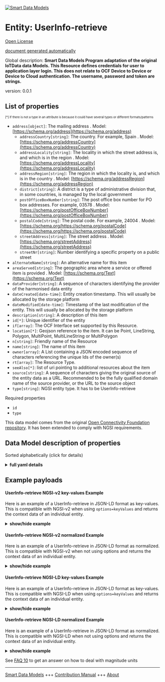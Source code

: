 <!-- 10-Header -->    
[![Smart Data Models](https://smartdatamodels.org/wp-content/uploads/2022/01/SmartDataModels_logo.png "Logo")](https://smartdatamodels.org)    
Entity: UserInfo-retrieve    
=========================<!-- /10-Header -->    
<!-- 15-License -->    
[Open License](https://github.com/smart-data-models//dataModel.OCF/blob/master/UserInfo-retrieve/LICENSE.md)    
[document generated automatically](https://docs.google.com/presentation/d/e/2PACX-1vTs-Ng5dIAwkg91oTTUdt8ua7woBXhPnwavZ0FxgR8BsAI_Ek3C5q97Nd94HS8KhP-r_quD4H0fgyt3/pub?start=false&loop=false&delayms=3000#slide=id.gb715ace035_0_60)    
<!-- /15-License -->    
<!-- 20-Description -->    
Global description: **Smart Data Models Program adaptation of the original IoTData data Models. This Resource defines credentials for user to application layer login. This does not relate to OCF Device to Device or Device to Cloud authentication. The username, password and token are strings.**    
version: 0.0.1    
<!-- /20-Description -->    
<!-- 30-PropertiesList -->    
## List of properties    
<sup><sub>[*] If there is not a type in an attribute is because it could have several types or different formats/patterns</sub></sup>    
- `address[object]`: The mailing address  . Model: [https://schema.org/address](https://schema.org/address)	- `addressCountry[string]`: The country. For example, Spain  . Model: [https://schema.org/addressCountry](https://schema.org/addressCountry)    
	- `addressLocality[string]`: The locality in which the street address is, and which is in the region  . Model: [https://schema.org/addressLocality](https://schema.org/addressLocality)    
	- `addressRegion[string]`: The region in which the locality is, and which is in the country  . Model: [https://schema.org/addressRegion](https://schema.org/addressRegion)    
	- `district[string]`: A district is a type of administrative division that, in some countries, is managed by the local government      
	- `postOfficeBoxNumber[string]`: The post office box number for PO box addresses. For example, 03578  . Model: [https://schema.org/postOfficeBoxNumber](https://schema.org/postOfficeBoxNumber)    
	- `postalCode[string]`: The postal code. For example, 24004  . Model: [https://schema.org/https://schema.org/postalCode](https://schema.org/https://schema.org/postalCode)    
	- `streetAddress[string]`: The street address  . Model: [https://schema.org/streetAddress](https://schema.org/streetAddress)    
	- `streetNr[string]`: Number identifying a specific property on a public street      
- `alternateName[string]`: An alternative name for this item  - `areaServed[string]`: The geographic area where a service or offered item is provided  . Model: [https://schema.org/Text](https://schema.org/Text)- `dataProvider[string]`: A sequence of characters identifying the provider of the harmonised data entity  - `dateCreated[date-time]`: Entity creation timestamp. This will usually be allocated by the storage platform  - `dateModified[date-time]`: Timestamp of the last modification of the entity. This will usually be allocated by the storage platform  - `description[string]`: A description of this item  - `id[*]`: Unique identifier of the entity  - `if[array]`: The OCF Interface set supported by this Resource.  - `location[*]`: Geojson reference to the item. It can be Point, LineString, Polygon, MultiPoint, MultiLineString or MultiPolygon  - `n[string]`: Friendly name of the Resource  - `name[string]`: The name of this item  - `owner[array]`: A List containing a JSON encoded sequence of characters referencing the unique Ids of the owner(s)  - `rt[array]`: The Resource Type.  - `seeAlso[*]`: list of uri pointing to additional resources about the item  - `source[string]`: A sequence of characters giving the original source of the entity data as a URL. Recommended to be the fully qualified domain name of the source provider, or the URL to the source object  - `type[string]`: NGSI entity type. It has to be UserInfo-retrieve  <!-- /30-PropertiesList -->    
<!-- 35-RequiredProperties -->    
Required properties    
- `id`  - `type`  <!-- /35-RequiredProperties -->    
<!-- 40-RequiredProperties -->    
This data model comes from the original [Open Connectivity Foundation repository](https://github.com/openconnectivityfoundation/IoTDataModels). It has been extended to comply with NGSI requirements.    
<!-- /40-RequiredProperties -->    
<!-- 50-DataModelHeader -->    
## Data Model description of properties    
Sorted alphabetically (click for details)    
<!-- /50-DataModelHeader -->    
<!-- 60-ModelYaml -->    
<details><summary><strong>full yaml details</strong></summary>      
```yaml    
UserInfo-retrieve:      
  description: 'Smart Data Models Program adaptation of the original IoTData data Models. This Resource defines credentials for user to application layer login. This does not relate to OCF Device to Device or Device to Cloud authentication. The username, password and token are strings.'      
  properties:      
    address:      
      description: The mailing address      
      properties:      
        addressCountry:      
          description: 'The country. For example, Spain'      
          type: string      
          x-ngsi:      
            model: https://schema.org/addressCountry      
            type: Property      
        addressLocality:      
          description: 'The locality in which the street address is, and which is in the region'      
          type: string      
          x-ngsi:      
            model: https://schema.org/addressLocality      
            type: Property      
        addressRegion:      
          description: 'The region in which the locality is, and which is in the country'      
          type: string      
          x-ngsi:      
            model: https://schema.org/addressRegion      
            type: Property      
        district:      
          description: 'A district is a type of administrative division that, in some countries, is managed by the local government'      
          type: string      
          x-ngsi:      
            type: Property      
        postOfficeBoxNumber:      
          description: 'The post office box number for PO box addresses. For example, 03578'      
          type: string      
          x-ngsi:      
            model: https://schema.org/postOfficeBoxNumber      
            type: Property      
        postalCode:      
          description: 'The postal code. For example, 24004'      
          type: string      
          x-ngsi:      
            model: https://schema.org/https://schema.org/postalCode      
            type: Property      
        streetAddress:      
          description: The street address      
          type: string      
          x-ngsi:      
            model: https://schema.org/streetAddress      
            type: Property      
        streetNr:      
          description: Number identifying a specific property on a public street      
          type: string      
          x-ngsi:      
            type: Property      
      type: object      
      x-ngsi:      
        model: https://schema.org/address      
        type: Property      
    alternateName:      
      description: An alternative name for this item      
      type: string      
      x-ngsi:      
        type: Property      
    areaServed:      
      description: The geographic area where a service or offered item is provided      
      type: string      
      x-ngsi:      
        model: https://schema.org/Text      
        type: Property      
    dataProvider:      
      description: A sequence of characters identifying the provider of the harmonised data entity      
      type: string      
      x-ngsi:      
        type: Property      
    dateCreated:      
      description: Entity creation timestamp. This will usually be allocated by the storage platform      
      format: date-time      
      type: string      
      x-ngsi:      
        type: Property      
    dateModified:      
      description: Timestamp of the last modification of the entity. This will usually be allocated by the storage platform      
      format: date-time      
      type: string      
      x-ngsi:      
        type: Property      
    description:      
      description: A description of this item      
      type: string      
      x-ngsi:      
        type: Property      
    id:      
      anyOf:      
        - description: Identifier format of any NGSI entity      
          maxLength: 256      
          minLength: 1      
          pattern: ^[\w\-\.\{\}\$\+\*\[\]`|~^@!,:\\]+$      
          type: string      
          x-ngsi:      
            type: Property      
        - description: Identifier format of any NGSI entity      
          format: uri      
          type: string      
          x-ngsi:      
            type: Property      
      description: Unique identifier of the entity      
      x-ngsi:      
        type: Property      
    if:      
      description: The OCF Interface set supported by this Resource.      
      items:      
        enum:      
          - oic.if.rw      
          - oic.if.baseline      
        type: string      
      minItems: 2      
      readOnly: true      
      type: array      
      uniqueItems: true      
      x-ngsi:      
        type: Property      
    location:      
      description: 'Geojson reference to the item. It can be Point, LineString, Polygon, MultiPoint, MultiLineString or MultiPolygon'      
      oneOf:      
        - description: Geojson reference to the item. Point      
          properties:      
            bbox:      
              items:      
                type: number      
              minItems: 4      
              type: array      
            coordinates:      
              items:      
                type: number      
              minItems: 2      
              type: array      
            type:      
              enum:      
                - Point      
              type: string      
          required:      
            - type      
            - coordinates      
          title: GeoJSON Point      
          type: object      
          x-ngsi:      
            type: GeoProperty      
        - description: Geojson reference to the item. LineString      
          properties:      
            bbox:      
              items:      
                type: number      
              minItems: 4      
              type: array      
            coordinates:      
              items:      
                items:      
                  type: number      
                minItems: 2      
                type: array      
              minItems: 2      
              type: array      
            type:      
              enum:      
                - LineString      
              type: string      
          required:      
            - type      
            - coordinates      
          title: GeoJSON LineString      
          type: object      
          x-ngsi:      
            type: GeoProperty      
        - description: Geojson reference to the item. Polygon      
          properties:      
            bbox:      
              items:      
                type: number      
              minItems: 4      
              type: array      
            coordinates:      
              items:      
                items:      
                  items:      
                    type: number      
                  minItems: 2      
                  type: array      
                minItems: 4      
                type: array      
              type: array      
            type:      
              enum:      
                - Polygon      
              type: string      
          required:      
            - type      
            - coordinates      
          title: GeoJSON Polygon      
          type: object      
          x-ngsi:      
            type: GeoProperty      
        - description: Geojson reference to the item. MultiPoint      
          properties:      
            bbox:      
              items:      
                type: number      
              minItems: 4      
              type: array      
            coordinates:      
              items:      
                items:      
                  type: number      
                minItems: 2      
                type: array      
              type: array      
            type:      
              enum:      
                - MultiPoint      
              type: string      
          required:      
            - type      
            - coordinates      
          title: GeoJSON MultiPoint      
          type: object      
          x-ngsi:      
            type: GeoProperty      
        - description: Geojson reference to the item. MultiLineString      
          properties:      
            bbox:      
              items:      
                type: number      
              minItems: 4      
              type: array      
            coordinates:      
              items:      
                items:      
                  items:      
                    type: number      
                  minItems: 2      
                  type: array      
                minItems: 2      
                type: array      
              type: array      
            type:      
              enum:      
                - MultiLineString      
              type: string      
          required:      
            - type      
            - coordinates      
          title: GeoJSON MultiLineString      
          type: object      
          x-ngsi:      
            type: GeoProperty      
        - description: Geojson reference to the item. MultiLineString      
          properties:      
            bbox:      
              items:      
                type: number      
              minItems: 4      
              type: array      
            coordinates:      
              items:      
                items:      
                  items:      
                    items:      
                      type: number      
                    minItems: 2      
                    type: array      
                  minItems: 4      
                  type: array      
                type: array      
              type: array      
            type:      
              enum:      
                - MultiPolygon      
              type: string      
          required:      
            - type      
            - coordinates      
          title: GeoJSON MultiPolygon      
          type: object      
          x-ngsi:      
            type: GeoProperty      
      x-ngsi:      
        type: GeoProperty      
    n:      
      description: Friendly name of the Resource      
      maxLength: 64      
      readOnly: true      
      type: string      
      x-ngsi:      
        type: Property      
    name:      
      description: The name of this item      
      type: string      
      x-ngsi:      
        type: Property      
    owner:      
      description: A List containing a JSON encoded sequence of characters referencing the unique Ids of the owner(s)      
      items:      
        anyOf:      
          - description: Identifier format of any NGSI entity      
            maxLength: 256      
            minLength: 1      
            pattern: ^[\w\-\.\{\}\$\+\*\[\]`|~^@!,:\\]+$      
            type: string      
            x-ngsi:      
              type: Property      
          - description: Identifier format of any NGSI entity      
            format: uri      
            type: string      
            x-ngsi:      
              type: Property      
        description: Unique identifier of the entity      
        x-ngsi:      
          type: Property      
      type: array      
      x-ngsi:      
        type: Property      
    rt:      
      description: The Resource Type.      
      items:      
        enum:      
          - oic.r.userinfo      
        maxLength: 64      
        type: string      
      minItems: 1      
      readOnly: true      
      type: array      
      uniqueItems: true      
      x-ngsi:      
        type: Property      
    seeAlso:      
      description: list of uri pointing to additional resources about the item      
      oneOf:      
        - items:      
            format: uri      
            type: string      
          minItems: 1      
          type: array      
        - format: uri      
          type: string      
      x-ngsi:      
        type: Property      
    source:      
      description: 'A sequence of characters giving the original source of the entity data as a URL. Recommended to be the fully qualified domain name of the source provider, or the URL to the source object'      
      type: string      
      x-ngsi:      
        type: Property      
    type:      
      description: NGSI entity type. It has to be UserInfo-retrieve      
      enum:      
        - UserInfo-retrieve      
      type: string      
      x-ngsi:      
        type: Property      
  required:      
    - id      
    - type      
  type: object      
  x-derived-from: https://github.com/OpenInterConnect/IoTDataModels/blob/master/UserInfo-retrieveResURI.swagger.json      
  x-disclaimer: 'Redistribution and use in source and binary forms, with or without modification, are permitted  provided that the license conditions are met. Copyleft (c) 2022 Contributors to Smart Data Models Program'      
  x-license-url: https://github.com/smart-data-models/dataModel.OCF/blob/master/UserInfo-retrieve/LICENSE.md      
  x-model-schema: https://smart-data-models.github.io/dataModel.IoTDataModels/UserInfo-retrieve/schema.json      
  x-model-tags: OCF      
  x-version: 0.0.1      
```    
</details>      
<!-- /60-ModelYaml -->    
<!-- 70-MiddleNotes -->    
<!-- /70-MiddleNotes -->    
<!-- 80-Examples -->    
## Example payloads      
#### UserInfo-retrieve NGSI-v2 key-values Example      
Here is an example of a UserInfo-retrieve in JSON-LD format as key-values. This is compatible with NGSI-v2 when  using `options=keyValues` and returns the context data of an individual entity.    
<details><summary><strong>show/hide example</strong></summary>      
```json  
{  
  "id": "urn:ngsi-ld:UserInfo-retrieve:id:TXBY:45705242",  
  "dateCreated": "1990-06-22T01:09:44Z",  
  "dateModified": "1999-02-06T18:19:13Z",  
  "source": "Bag finally challenge win the. Where apply practice support test image. Professor speak fire interesting light politics.",  
  "name": "Cons",  
  "alternateName": "Leader agency serious fact and deal sort but. Reach past sister realize away mouth. School shake defense interest.",  
  "description": "Laugh western for cold performance off. During hard century discuss read clear.",  
  "dataProvider": "Less appear long whom result economy both. Who turn step professor team. Ok expect art federal military fly. Fact thing religious task clear.",  
  "owner": [  
    "urn:ngsi-ld:UserInfo-retrieve:items:QXBB:34998933",  
    "urn:ngsi-ld:UserInfo-retrieve:items:MBIL:67490912"  
  ],  
  "seeAlso": [  
    "urn:ngsi-ld:UserInfo-retrieve:items:YJSI:71607452"  
  ],  
  "location": {  
    "type": "Point",  
    "coordinates": [  
      -42.7967495,  
      -34.967117  
    ]  
  },  
  "address": {  
    "streetAddress": "Exactly score cut care do. Personal dream leader end address week.",  
    "addressLocality": "Require moment nice i",  
    "addressRegion": "Ago herself edge under. His spec",  
    "addressCountry": "Force environment tax audience majority. Note office sea ge",  
    "postalCode": "Leg kitchen do teach boy federal. Word response yeah. Another wonder wo",  
    "postOfficeBoxNumber": "Now machine level far song ask treatment. Green mouth close only arm lead participant.",  
    "streetNr": "Particular bag suggest free drive teach. Each another picture view letter vote movement.",  
    "district": "Thus important think goal author husband strategy. Understand war next rule n"  
  },  
  "areaServed": "Free information hair choose system factor. O",  
  "rt": [  
    "oic.r.userinfo"  
  ],  
  "n": "How real economy manag",  
  "if": [  
    "oic.if.rw",  
    "oic.if.baseline"  
  ],  
  "type": "UserInfo-retrieve"  
}  
```  
</details>    
#### UserInfo-retrieve NGSI-v2 normalized Example      
Here is an example of a UserInfo-retrieve in JSON-LD format as normalized. This is compatible with NGSI-v2 when not using options and returns the context data of an individual entity.    
<details><summary><strong>show/hide example</strong></summary>      
```json  
{  
  "id": "urn:ngsi-ld:UserInfo-retrieve:id:TXBY:45705242",  
  "dateCreated": {  
    "type": "DateTime",  
    "value": "1990-06-22T01:09:44Z"  
  },  
  "dateModified": {  
    "type": "DateTime",  
    "value": "1999-02-06T18:19:13Z"  
  },  
  "source": {  
    "type": "Text",  
    "value": "Bag finally challenge win the. Where apply practice support test image. Professor speak fire interesting light politics."  
  },  
  "name": {  
    "type": "Text",  
    "value": "Cons"  
  },  
  "alternateName": {  
    "type": "Text",  
    "value": "Leader agency serious fact and deal sort but. Reach past sister realize away mouth. School shake defense interest."  
  },  
  "description": {  
    "type": "Text",  
    "value": "Laugh western for cold performance off. During hard century discuss read clear."  
  },  
  "dataProvider": {  
    "type": "Text",  
    "value": "Less appear long whom result economy both. Who turn step professor team. Ok expect art federal military fly. Fact thing religious task clear."  
  },  
  "owner": {  
    "type": "StructuredValue",  
    "value": [  
      "urn:ngsi-ld:UserInfo-retrieve:items:QXBB:34998933",  
      "urn:ngsi-ld:UserInfo-retrieve:items:MBIL:67490912"  
    ]  
  },  
  "seeAlso": {  
    "type": "StructuredValue",  
    "value": [  
      "urn:ngsi-ld:UserInfo-retrieve:items:YJSI:71607452"  
    ]  
  },  
  "location": {  
    "type": "geo:json",  
    "value": {  
      "type": "Point",  
      "coordinates": [  
        -42.7967495,  
        -34.967117  
      ]  
    }  
  },  
  "address": {  
    "type": "StructuredValue",  
    "value": {  
      "streetAddress": "Exactly score cut care do. Personal dream leader end address week.",  
      "addressLocality": "Require moment nice i",  
      "addressRegion": "Ago herself edge under. His spec",  
      "addressCountry": "Force environment tax audience majority. Note office sea ge",  
      "postalCode": "Leg kitchen do teach boy federal. Word response yeah. Another wonder wo",  
      "postOfficeBoxNumber": "Now machine level far song ask treatment. Green mouth close only arm lead participant.",  
      "streetNr": "Particular bag suggest free drive teach. Each another picture view letter vote movement.",  
      "district": "Thus important think goal author husband strategy. Understand war next rule n"  
    }  
  },  
  "areaServed": {  
    "type": "Text",  
    "value": "Free information hair choose system factor. O"  
  },  
  "rt": {  
    "type": "StructuredValue",  
    "value": [  
      "oic.r.userinfo"  
    ]  
  },  
  "n": {  
    "type": "Text",  
    "value": "How real economy manag"  
  },  
  "if": {  
    "type": "StructuredValue",  
    "value": [  
      "oic.if.rw",  
      "oic.if.baseline"  
    ]  
  },  
  "type": "UserInfo-retrieve"  
}  
```  
</details>    
#### UserInfo-retrieve NGSI-LD key-values Example      
Here is an example of a UserInfo-retrieve in JSON-LD format as key-values. This is compatible with NGSI-LD when  using `options=keyValues` and returns the context data of an individual entity.    
<details><summary><strong>show/hide example</strong></summary>      
```json  
{  
  "id": "urn:ngsi-ld:UserInfo-retrieve:id:TXBY:45705242",  
  "dateCreated": "1990-06-22T01:09:44Z",  
  "dateModified": "1999-02-06T18:19:13Z",  
  "source": "Bag finally challenge win the. Where apply practice support test image. Professor speak fire interesting light politics.",  
  "name": "Cons",  
  "alternateName": "Leader agency serious fact and deal sort but. Reach past sister realize away mouth. School shake defense interest.",  
  "description": "Laugh western for cold performance off. During hard century discuss read clear.",  
  "dataProvider": "Less appear long whom result economy both. Who turn step professor team. Ok expect art federal military fly. Fact thing religious task clear.",  
  "owner": [  
    "urn:ngsi-ld:UserInfo-retrieve:items:QXBB:34998933",  
    "urn:ngsi-ld:UserInfo-retrieve:items:MBIL:67490912"  
  ],  
  "seeAlso": [  
    "urn:ngsi-ld:UserInfo-retrieve:items:YJSI:71607452"  
  ],  
  "location": {  
    "type": "Point",  
    "coordinates": [  
      -42.7967495,  
      -34.967117  
    ]  
  },  
  "address": {  
    "streetAddress": "Exactly score cut care do. Personal dream leader end address week.",  
    "addressLocality": "Require moment nice i",  
    "addressRegion": "Ago herself edge under. His spec",  
    "addressCountry": "Force environment tax audience majority. Note office sea ge",  
    "postalCode": "Leg kitchen do teach boy federal. Word response yeah. Another wonder wo",  
    "postOfficeBoxNumber": "Now machine level far song ask treatment. Green mouth close only arm lead participant.",  
    "streetNr": "Particular bag suggest free drive teach. Each another picture view letter vote movement.",  
    "district": "Thus important think goal author husband strategy. Understand war next rule n"  
  },  
  "areaServed": "Free information hair choose system factor. O",  
  "rt": [  
    "oic.r.userinfo"  
  ],  
  "n": "How real economy manag",  
  "if": [  
    "oic.if.rw",  
    "oic.if.baseline"  
  ],  
  "type": "UserInfo-retrieve",  
  "@context": [  
    "https://smartdatamodels.org/context.jsonld"  
  ]  
}  
```  
</details>    
#### UserInfo-retrieve NGSI-LD normalized Example      
Here is an example of a UserInfo-retrieve in JSON-LD format as normalized. This is compatible with NGSI-LD when not using options and returns the context data of an individual entity.    
<details><summary><strong>show/hide example</strong></summary>      
```json  
{  
    "id": "urn:ngsi-ld:UserInfo-retrieve:id:TXBY:45705242",  
    "dateCreated": {  
        "type": "Property",  
        "value": {  
            "@type": "DateTime",  
            "@value": "1990-06-22T01:09:44Z"  
        }  
    },  
    "dateModified": {  
        "type": "Property",  
        "value": {  
            "@type": "DateTime",  
            "@value": "1999-02-06T18:19:13Z"  
        }  
    },  
    "source": {  
        "type": "Property",  
        "value": "Bag finally challenge win the. Where apply practice support test image. Professor speak fire interesting light politics."  
    },  
    "name": {  
        "type": "Property",  
        "value": "Cons"  
    },  
    "alternateName": {  
        "type": "Property",  
        "value": "Leader agency serious fact and deal sort but. Reach past sister realize away mouth. School shake defense interest."  
    },  
    "description": {  
        "type": "Property",  
        "value": "Laugh western for cold performance off. During hard century discuss read clear."  
    },  
    "dataProvider": {  
        "type": "Property",  
        "value": "Less appear long whom result economy both. Who turn step professor team. Ok expect art federal military fly. Fact thing religious task clear."  
    },  
    "owner": {  
        "type": "Property",  
        "value": [  
            "urn:ngsi-ld:UserInfo-retrieve:items:QXBB:34998933",  
            "urn:ngsi-ld:UserInfo-retrieve:items:MBIL:67490912"  
        ]  
    },  
    "seeAlso": {  
        "type": "Property",  
        "value": [  
            "urn:ngsi-ld:UserInfo-retrieve:items:YJSI:71607452"  
        ]  
    },  
    "location": {  
        "type": "GeoProperty",  
        "value": {  
            "type": "Point",  
            "coordinates": [  
                -42.7967495,  
                -34.967117  
            ]  
        }  
    },  
    "address": {  
        "type": "Property",  
        "value": {  
            "streetAddress": "Exactly score cut care do. Personal dream leader end address week.",  
            "addressLocality": "Require moment nice i",  
            "addressRegion": "Ago herself edge under. His spec",  
            "addressCountry": "Force environment tax audience majority. Note office sea ge",  
            "postalCode": "Leg kitchen do teach boy federal. Word response yeah. Another wonder wo",  
            "postOfficeBoxNumber": "Now machine level far song ask treatment. Green mouth close only arm lead participant.",  
            "streetNr": "Particular bag suggest free drive teach. Each another picture view letter vote movement.",  
            "district": "Thus important think goal author husband strategy. Understand war next rule n"  
        }  
    },  
    "areaServed": {  
        "type": "Property",  
        "value": "Free information hair choose system factor. O"  
    },  
    "rt": {  
        "type": "Property",  
        "value": [  
            "oic.r.userinfo"  
        ]  
    },  
    "n": {  
        "type": "Property",  
        "value": "How real economy manag"  
    },  
    "if": {  
        "type": "Property",  
        "value": [  
            "oic.if.rw",  
            "oic.if.baseline"  
        ]  
    },  
    "type": "UserInfo-retrieve",  
    "@context": [  
        "https://smartdatamodels.org/context.jsonld"  
    ]  
}  
```  
</details><!-- /80-Examples -->    
<!-- 90-FooterNotes -->    
<!-- /90-FooterNotes -->    
<!-- 95-Units -->    
See [FAQ 10](https://smartdatamodels.org/index.php/faqs/) to get an answer on how to deal with magnitude units    
<!-- /95-Units -->    
<!-- 97-LastFooter -->    
---    
[Smart Data Models](https://smartdatamodels.org) +++ [Contribution Manual](https://bit.ly/contribution_manual) +++ [About](https://bit.ly/Introduction_SDM)<!-- /97-LastFooter -->    
